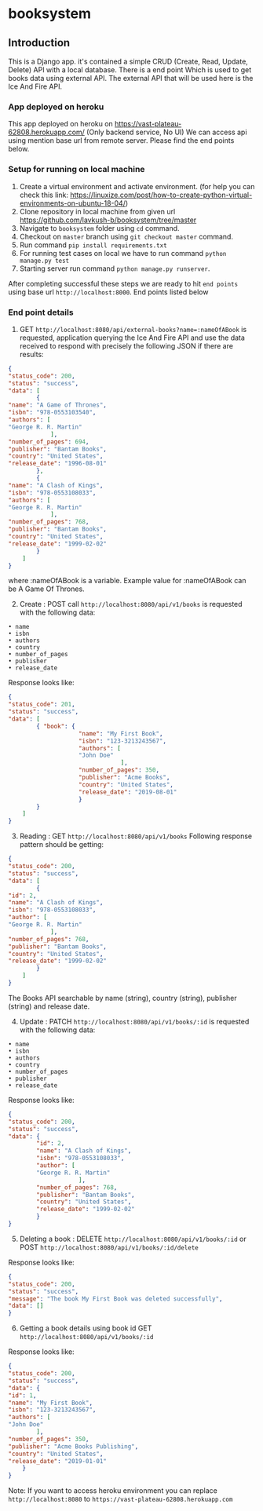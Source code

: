 # booksystem

## Introduction

This is a Django app. it's contained a simple CRUD (Create, Read, Update, Delete) API with a local database. There is a
end point Which is used to get books data using external API. The external API that will be used here is the Ice And
Fire API.

### App deployed on heroku

This app deployed on heroku on https://vast-plateau-62808.herokuapp.com/ (Only backend service, No UI)
We can access api using mention base url from remote server. Please find the 
end points below.

### Setup for running on local machine
 1. Create a virtual environment and activate environment. (for help you can check this link: https://linuxize.com/post/how-to-create-python-virtual-environments-on-ubuntu-18-04/)
 2. Clone repository in local machine from given url https://github.com/lavkush-b/booksystem/tree/master
 3. Navigate to `booksystem` folder using `cd` command.
 4. Checkout on `master` branch using `git checkout master` command.
 5. Run command `pip install requirements.txt`
 6. For running test cases on local we have to run command  `python manage.py test`
 7. Starting server run command `python manage.py runserver`.

After completing successful these steps we are ready to hit `end points` using 
base url `http://localhost:8000`. End points listed below

### End point details

1. GET `http://localhost:8080/api/external-books?name=:nameOfABook`
is requested, application querying the Ice And Fire API and use the data received to respond with precisely the following JSON if there are results:
```json
{
"status_code": 200,
"status": "success",
"data": [
        {
"name": "A Game of Thrones",
"isbn": "978-0553103540",
"authors": [
"George R. R. Martin"
            ],
"number_of_pages": 694,
"publisher": "Bantam Books",
"country": "United States",
"release_date": "1996-08-01"
        },
        {
"name": "A Clash of Kings",
"isbn": "978-0553108033",
"authors": [
"George R. R. Martin"
            ],
"number_of_pages": 768,
"publisher": "Bantam Books",
"country": "United States",
"release_date": "1999-02-02"
        }
    ]
}
```
where :nameOfABook is a variable. Example value for :nameOfABook can be A Game Of Thrones.

2. Create : POST call `http://localhost:8080/api/v1/books`
is requested with the following data:
```textmate 
• name
• isbn
• authors
• country
• number_of_pages
• publisher
• release_date
```
Response looks like:
```json
{
"status_code": 201,
"status": "success",
"data": [
        { "book": {
                    "name": "My First Book",
                    "isbn": "123-3213243567",
                    "authors": [
                    "John Doe"
                                ],
                    "number_of_pages": 350,
                    "publisher": "Acme Books",
                    "country": "United States",
                    "release_date": "2019-08-01"
                    }
        }
    ]
}
```

3. Reading : GET `http://localhost:8080/api/v1/books`
Following response pattern should be getting:
```json
{
"status_code": 200,
"status": "success",
"data": [
        {
"id": 2,
"name": "A Clash of Kings",
"isbn": "978-0553108033",
"author": [
"George R. R. Martin"
            ],
"number_of_pages": 768,
"publisher": "Bantam Books",
"country": "United States",
"release_date": "1999-02-02"
        }
    ]
}
```
The Books API searchable by name (string), country (string), publisher (string) and release date.

4. Update : PATCH `http://localhost:8080/api/v1/books/:id`
is requested with the following data:
```textmate 
• name
• isbn
• authors
• country
• number_of_pages
• publisher
• release_date
```

Response looks like:
```json
{
"status_code": 200,
"status": "success",
"data": {
        "id": 2,
        "name": "A Clash of Kings",
        "isbn": "978-0553108033",
        "author": [
        "George R. R. Martin"
                    ],
        "number_of_pages": 768,
        "publisher": "Bantam Books",
        "country": "United States",
        "release_date": "1999-02-02"
        }
}
```

5.  Deleting a book : DELETE `http://localhost:8080/api/v1/books/:id`  or POST `http://localhost:8080/api/v1/books/:id/delete`

Response looks like:
```json
{
"status_code": 200,
"status": "success",
"message": "The book My First Book was deleted successfully",
"data": []
}
```

6. Getting a book details using book id GET `http://localhost:8080/api/v1/books/:id`

Response looks like:
```json
{
"status_code": 200,
"status": "success",
"data": {
"id": 1,
"name": "My First Book",
"isbn": "123-3213243567",
"authors": [
"John Doe"
        ],
"number_of_pages": 350,
"publisher": "Acme Books Publishing",
"country": "United States",
"release_date": "2019-01-01"
    }
}
```

Note: If you want to access heroku environment you can replace `http://localhost:8080` to `https://vast-plateau-62808.herokuapp.com`

